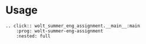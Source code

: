 # Usage

```{eval-rst}
.. click:: wolt_summer_eng_assignment.__main__:main
    :prog: wolt-summer-eng-assignment
    :nested: full
```
